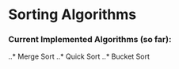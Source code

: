 # Sorting Algorithms
### Current Implemented Algorithms (so far):
..* Merge Sort
..* Quick Sort
..* Bucket Sort

